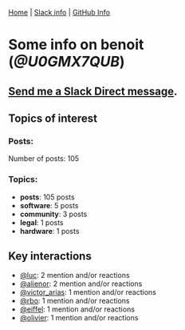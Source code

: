 [Home](https://kelu124.github.io/echommunity/) | [Slack info](https://kelu124.github.io/echommunity/) | [GitHub Info](https://kelu124.github.io/echommunity/github.html)

# Some info on __benoit__ (_@U0GMX7QUB_)


## [Send me a Slack Direct message](https://echopen.slack.com/messages/@benoit/).

## Topics of interest

### Posts: 

Number of posts: 105

### Topics:

* __posts__: 105 posts
* __software__: 5 posts
* __community__: 3 posts
* __legal__: 1 posts
* __hardware__: 1 posts

## Key interactions 

* [@luc](./U0AAL4W13.md): 2 mention and/or reactions
* [@alienor](./U1N5Q9334.md): 2 mention and/or reactions
* [@victor_arias](./U32FZ0QLX.md): 1 mention and/or reactions
* [@rbo](./U38HVMZ6K.md): 1 mention and/or reactions
* [@eiffel](./U3GHS132Q.md): 1 mention and/or reactions
* [@olivier](./U04DFTZ7D.md): 1 mention and/or reactions
